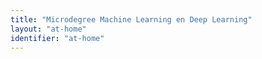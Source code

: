 ```yaml
---
title: "Microdegree Machine Learning en Deep Learning"
layout: "at-home"
identifier: "at-home"
---
```

